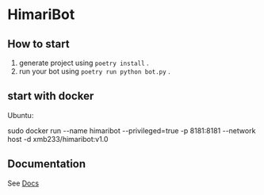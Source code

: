 # HimariBot

## How to start

1. generate project using `poetry install` .
2. run your bot using `poetry run python bot.py` .

## start with docker

Ubuntu:

sudo docker run --name himaribot --privileged=true -p 8181:8181 --network host -d xmb233/himaribot:v1.0

## Documentation

See [Docs](https://nonebot.dev/)
